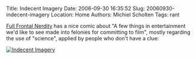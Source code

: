 Title: Indecent Imagery
Date: 2006-09-30 16:35:52
Slug: 20060930-indecent-imagery
Location: Home
Authors: Michiel Scholten
Tags: rant

<p><a href="http://nodwick.humor.gamespy.com/ffn/">Full Frontal Nerdity</a> has a nice comic about "A few things in entertainment we'd like to see made into felonies for committing to film", mostly regarding the use of "science", applied by people who don't have a clue:</p>

<div class="content-image"><div><a href="http://nodwick.humor.gamespy.com/ffn/index.php?date=2006-09-27"><img src="http://aquariusoft.org/~mbscholt/images/content/20060927_full_frontal_nerdity.jpg" alt="Indecent Imagery" title="Indecent Imagery" /></a></div></div>
<br style="clear: both;" />